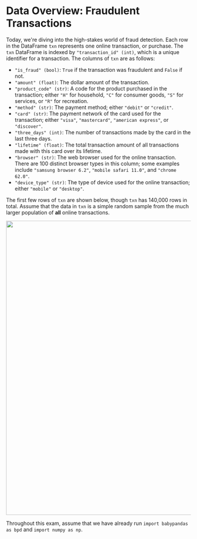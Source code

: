 # Data Overview: Fraudulent Transactions

Today, we're diving into the high-stakes world of fraud detection. Each row in the DataFrame `txn` represents one online transaction, or purchase. The `txn` DataFrame is indexed by `"transaction_id" (int)`, which is a unique identifier for a transaction. The columns of `txn` are as follows:

- `"is_fraud" (bool)`: `True` if the transaction was fraudulent and `False` if not.
- `"amount" (float)`: The dollar amount of the transaction.
- `"product_code" (str)`: A code for the product purchased in the transaction; either `"H"` for household, `"C"` for consumer goods, `"S"` for services, or `"R"` for recreation.
- `"method" (str)`: The payment method; either `"debit"` or `"credit"`.
- `"card" (str)`: The payment network of the card used for the transaction; either `"visa"`, `"mastercard"`, `"american express"`, or `"discover"`.
- `"three_days" (int)`: The number of transactions made by the card in the last three days.
- `"lifetime" (float)`: The total transaction amount of all transactions made with this card over its lifetime.
- `"browser" (str)`: The web browser used for the online transaction. There are 100 distinct browser types in this column; some examples include `"samsung browser 6.2"`, `"mobile safari 11.0"`, and `"chrome 62.0"`.
- `"device_type" (str)`: The type of device used for the online transaction; either `"mobile"` or `"desktop"`.
    

The first few rows of `txn` are shown below, though `txn` has 140,000 rows in total. Assume that the data in `txn` is a simple random sample from the much larger population of **all** online transactions.


<center><img src='../assets/images/fa23-final/final-data-info.png' width=800></center>

Throughout this exam, assume that we have already run `import babypandas as bpd` and `import numpy as np`.